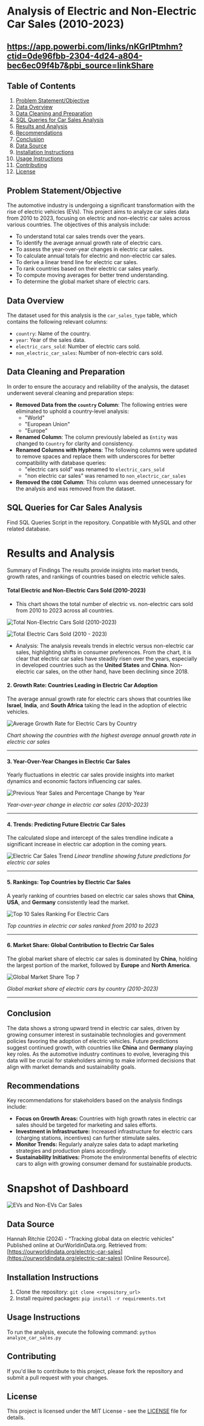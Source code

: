 
#  Analysis of Electric and Non-Electric Car Sales (2010-2023)

## https://app.powerbi.com/links/nKGrIPtmhm?ctid=0de96fbb-2304-4d24-a804-bec6ec09f4b7&pbi_source=linkShare

## Table of Contents
1. [Problem Statement/Objective](#problem-statementobjective)
2. [Data Overview](#data-overview)
3. [Data Cleaning and Preparation](#data-cleaning-and-preparation)
4. [SQL Queries for Car Sales Analysis](#sql-queries-for-car-sales-analysis)
5. [Results and Analysis](#results-and-analysis)
6. [Recommendations](#recommendations)
7. [Conclusion](#conclusion)
8. [Data Source](#data-source)
9. [Installation Instructions](#installation-instructions)
10. [Usage Instructions](#usage-instructions)
11. [Contributing](#contributing)
12. [License](#license)

## Problem Statement/Objective
The automotive industry is undergoing a significant transformation with the rise of electric vehicles (EVs). This project aims to analyze car sales data from 2010 to 2023, focusing on electric and non-electric car sales across various countries. The objectives of this analysis include:
- To understand total car sales trends over the years.
- To identify the average annual growth rate of electric cars.
- To assess the year-over-year changes in electric car sales.
- To calculate annual totals for electric and non-electric car sales.
- To derive a linear trend line for electric car sales.
- To rank countries based on their electric car sales yearly.
- To compute moving averages for better trend understanding.
- To determine the global market share of electric cars.

## Data Overview
The dataset used for this analysis is the `car_sales_type` table, which contains the following relevant columns:
- `country`: Name of the country.
- `year`: Year of the sales data.
- `electric_cars_sold`: Number of electric cars sold.
- `non_electric_car_sales`: Number of non-electric cars sold.

## Data Cleaning and Preparation
In order to ensure the accuracy and reliability of the analysis, the dataset underwent several cleaning and preparation steps:
- **Removed Data from the `country` Column**: The following entries were eliminated to uphold a country-level analysis:
  - "World"
  - "European Union"
  - "Europe"
- **Renamed Column**: The column previously labeled as `Entity` was changed to `Country` for clarity and consistency.
- **Renamed Columns with Hyphens**: The following columns were updated to remove spaces and replace them with underscores for better compatibility with database queries:
  - "electric cars sold" was renamed to `electric_cars_sold`
  - "non electric car sales" was renamed to `non_electric_car_sales`
- **Removed the `CODE` Column**: This column was deemed unnecessary for the analysis and was removed from the dataset.

## SQL Queries for Car Sales Analysis
Find SQL Queries Script in the repository. Conpatible with MySQL and other related database.

# Results and Analysis
Summary of Findings
The results provide insights into market trends, growth rates, and rankings of countries based on electric vehicle sales.
#### **Total Electric and Non-Electric Cars Sold (2010-2023)**
- This chart shows the total number of electric vs. non-electric cars sold from 2010 to 2023 across all countries. 

![Total Non-Electric Cars Sold (2010-2023)](https://github.com/user-attachments/assets/c68fe6ac-8334-487a-9d5d-2285ea1bce99)

![Total Electric Cars Sold (2010 - 2023)](https://github.com/user-attachments/assets/936347ee-f39e-4a40-87cd-2009e4656280)


- Analysis: The analysis reveals trends in electric versus non-electric car sales, highlighting shifts in consumer preferences. From the chart, it is clear that electric car sales have steadily risen over the years, especially in developed countries such as the **United States** and **China**. Non-electric car sales, on the other hand, have been declining since 2018.





#### 2. **Growth Rate: Countries Leading in Electric Car Adoption**
The average annual growth rate for electric cars shows that countries like **Israel**, **India**, and **South Africa** taking the lead in the adoption of electric vehicles.

![Average Growth Rate for Electric Cars by Country](https://github.com/user-attachments/assets/2d03860a-7403-4cb4-9bfd-daae57fcba6b)

*Chart showing the countries with the highest average annual growth rate in electric car sales*

---

#### 3. **Year-Over-Year Changes in Electric Car Sales**
Yearly fluctuations in electric car sales provide insights into market dynamics and economic factors influencing car sales.

![Previous Year Sales and Percentage Change by Year](https://github.com/user-attachments/assets/d2a30d9c-2543-4331-853b-2d80587442a4)

*Year-over-year change in electric car sales (2010-2023)*

---

#### 4. **Trends: Predicting Future Electric Car Sales**
The calculated slope and intercept of the sales trendline indicate a significant increase in electric car adoption in the coming years.

![Electric Car Sales Trend](<link-to-visual-for-sales-trend>)
*Linear trendline showing future predictions for electric car sales*

---

#### 5. **Rankings: Top Countries by Electric Car Sales**
A yearly ranking of countries based on electric car sales shows that **China**, **USA**, and **Germany** consistently lead the market.

![Top 10 Sales Ranking For Electric Cars](https://github.com/user-attachments/assets/d610e80e-7eaa-417f-a405-554be5c3172b)

*Top countries in electric car sales ranked from 2010 to 2023*

---

#### 6. **Market Share: Global Contribution to Electric Car Sales**
The global market share of electric car sales is dominated by **China**, holding the largest portion of the market, followed by **Europe** and **North America**.

![Global Market Share Top 7](https://github.com/user-attachments/assets/714aa4b6-2cbc-4e5f-8c94-d57b91ebcbc8)

*Global market share of electric cars by country (2010-2023)*

---

## Conclusion
The data shows a strong upward trend in electric car sales, driven by growing consumer interest in sustainable technologies and government policies favoring the adoption of electric vehicles. Future predictions suggest continued growth, with countries like **China** and **Germany** playing key roles. As the automotive industry continues to evolve, leveraging this data will be crucial for stakeholders aiming to make informed decisions that align with market demands and sustainability goals.







## Recommendations
Key recommendations for stakeholders based on the analysis findings include:
- **Focus on Growth Areas:** Countries with high growth rates in electric car sales should be targeted for marketing and sales efforts.
- **Investment in Infrastructure:** Increased infrastructure for electric cars (charging stations, incentives) can further stimulate sales.
- **Monitor Trends:** Regularly analyze sales data to adapt marketing strategies and production plans accordingly.
- **Sustainability Initiatives:** Promote the environmental benefits of electric cars to align with growing consumer demand for sustainable products.

# Snapshot of Dashboard 
![EVs and Non-EVs Car Sales](https://github.com/user-attachments/assets/0ec6ffdb-46ac-4743-aa21-71fd164aa785)


## Data Source
Hannah Ritchie (2024) - “Tracking global data on electric vehicles” Published online at OurWorldinData.org. Retrieved from: [https://ourworldindata.org/electric-car-sales](https://ourworldindata.org/electric-car-sales) [Online Resource].

## Installation Instructions
1. Clone the repository: `git clone <repository_url>`
2. Install required packages: `pip install -r requirements.txt`

## Usage Instructions
To run the analysis, execute the following command: `python analyze_car_sales.py`

## Contributing
If you'd like to contribute to this project, please fork the repository and submit a pull request with your changes.

## License
This project is licensed under the MIT License - see the [LICENSE](LICENSE) file for details.
